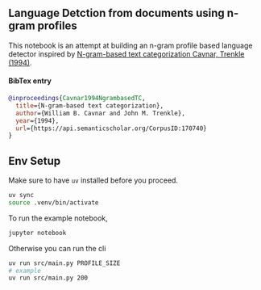 ## Language Detction from documents using n-gram profiles

This notebook is an attempt at building an n-gram profile based language detector inspired by [N-gram-based text categorization Cavnar, Trenkle (1994)](https://sdmines.sdsmt.edu/upload/directory/materials/12247_20070403135416.pdf).



#### BibTex entry
```bibtex
@inproceedings{Cavnar1994NgrambasedTC,
  title={N-gram-based text categorization},
  author={William B. Cavnar and John M. Trenkle},
  year={1994},
  url={https://api.semanticscholar.org/CorpusID:170740}
}
```

## Env Setup

Make sure to have `uv` installed before you proceed.

```bash
uv sync
source .venv/bin/activate
```

To run the example notebook,

```bash
jupyter notebook
```

Otherwise you can run the cli

```bash
uv run src/main.py PROFILE_SIZE
# example
uv run src/main.py 200
```
